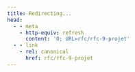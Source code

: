```yaml
---
title: Redirecting...
head:
  - - meta
    - http-equiv: refresh
      content: '0; URL=rfc/rfc-9-projet'
  - - link
    - rel: canonical
      href: rfc/rfc-9-projet
---
```

